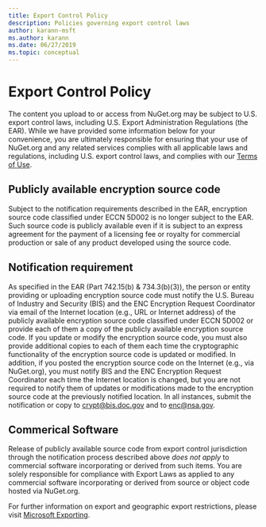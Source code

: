 ```yaml
---
title: Export Control Policy
description: Policies governing export control laws
author: karann-msft
ms.author: karann
ms.date: 06/27/2019
ms.topic: conceptual
---
```


# Export Control Policy

The content you upload to or access from NuGet.org may be subject to U.S. export control laws, including U.S. Export Administration Regulations (the EAR).  While we have provided some information below for your convenience, you are ultimately responsible for ensuring that your use of NuGet.org and any related services complies with all applicable laws and regulations, including U.S. export control laws, and complies with our [Terms of Use](https://www.nuget.org/policies/Terms).

## Publicly available encryption source code

Subject to the notification requirements described in the EAR, encryption source code classified under ECCN 5D002 is no longer subject to the EAR.  Such source code is publicly available even if it is subject to an express agreement for the payment of a licensing fee or royalty for commercial production or sale of any product developed using the source code.

## Notification requirement

As specified in the EAR (Part 742.15(b) & 734.3(b)(3)), the person or entity providing or uploading encryption source code must notify the U.S. Bureau of Industry and Security (BIS) and the ENC Encryption Request Coordinator via email of the Internet location (e.g., URL or Internet address) of the publicly available encryption source code classified under ECCN 5D002 or provide each of them a copy of the publicly available encryption source code. If you update or modify the encryption source code, you must also provide additional copies to each of them each time the cryptographic functionality of the encryption source code is updated or modified. In addition, if you posted the encryption source code on the Internet (e.g., via NuGet.org), you must notify BIS and the ENC Encryption Request Coordinator each time the Internet location is changed, but you are not required to notify them of updates or modifications made to the encryption source code at the previously notified location. In all instances, submit the notification or copy to crypt@bis.doc.gov and to enc@nsa.gov.

## Commerical Software

Release of publicly available source code from export control jurisdiction through the notification process described above *does not apply* to commercial software incorporating or derived from such items.  You are solely responsible for compliance with Export Laws as applied to any commercial software incorporating or derived from source or object code hosted via NuGet.org.

For further information on export and geographic export restrictions, please visit [Microsoft Exporting](https://www.microsoft.com/exporting).
